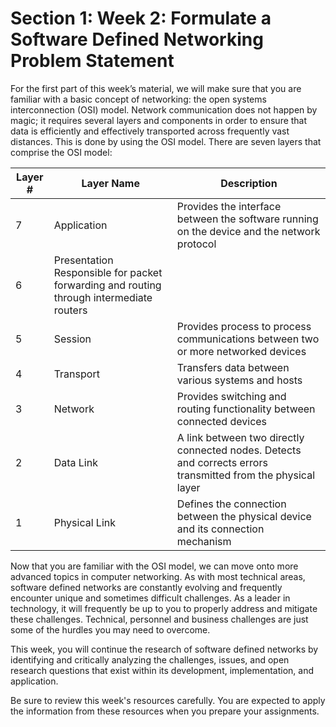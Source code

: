 # Section 1: Week 2: Formulate a Software Defined Networking Problem Statement

For the first part of this week’s material, we will make sure that you are familiar with a basic concept of networking: the open systems interconnection (OSI) model. Network communication does not happen by magic; it requires several layers and components in order to ensure that data is efficiently and effectively transported across frequently vast distances. This is done by using the OSI model. There are seven layers that comprise the OSI model:

|Layer # | Layer Name | Description|
|--------|----------  | ----------|
|7|Application| Provides the interface between the software running on the device and the network protocol|
|6|Presentation  Responsible for packet forwarding and routing through intermediate routers|
|5|Session|Provides process to process communications between two or more networked devices|
|4|Transport|Transfers data between various systems and hosts|
|3|Network|Provides switching and routing functionality between connected devices|
|2|Data Link|A link between two directly connected nodes. Detects and corrects errors transmitted from the physical layer|
|1|Physical Link|Defines the connection between the physical device and its connection mechanism|

Now that you are familiar with the OSI model, we can move onto more advanced topics in computer networking. As with most technical areas, software defined networks are constantly evolving and frequently encounter unique and sometimes difficult challenges. As a leader in technology, it will frequently be up to you to properly address and mitigate these challenges. Technical, personnel and business challenges are just some of the hurdles you may need to overcome.

This week, you will continue the research of software defined networks by identifying and critically analyzing the challenges, issues, and open research questions that exist within its development, implementation, and application.

Be sure to review this week's resources carefully. You are expected to apply the information from these resources when you prepare your assignments.
